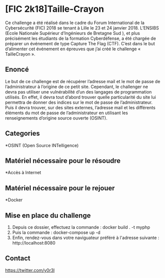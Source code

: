# [FIC 2k18]Taille-Crayon

Ce challenge a été réalisé dans le cadre du Forum International de la Cybersécurité (FIC)
2018 se tenant à Lille le 23 et 24 janvier 2018. L’ENSIBS (Ecole Nationale Supérieur d’Ingénieurs
de Bretagne Sud ), et plus précisément les étudiants de la formation Cyberdéfense, a été chargée
de préparer un événement de type Capture The Flag (CTF).
C’est dans le but d’alimenter cet événement en épreuves que j’ai créé le challenge
« TailleCrayon ».

## Enoncé

Le but de ce challenge est de récupérer l’adresse mail et le mot de passe de
l’administrateur à l’origine de ce petit site.
Cependant, le challenger ne devra pas utiliser une vulnérabilité d’un des langages de
programmation utilisés.
En effet, il devra tout d’abord trouver quelle particularité du site lui permettra de donner des
indices sur le mot de passe de l’administrateur.
Puis il devra trouver, sur des sites externes, l’adresse mail et les différents éléments du mot
de passe de l’administrateur en utilisant les renseignements d’origine source ouverte (OSINT).

## Categories

*OSINT (Open Source INTelligence)

## Matériel nécessaire pour le résoudre

*Accès à Internet

## Matériel nécessaire pour le rejouer

*Docker

## Mise en place du challenge

1. Depuis ce dossier, effectuez la commande : docker build . -t myphp
2. Puis la commande : docker-compose up -d
3. Enfin, rendez-vous dans votre naviguateur préféré à l'adresse suivante : http://localhost:8080

## Contact

https://twitter.com/y0r3l
